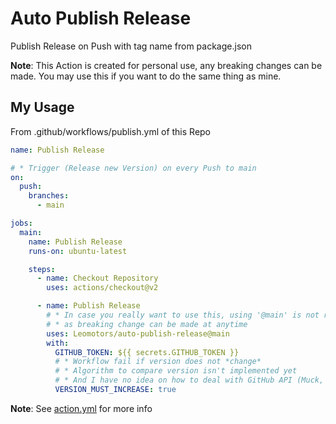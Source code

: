 # Auto Publish Release

Publish Release on Push with tag name from package.json

**Note**: This Action is created for personal use, any breaking changes can be made. You may use this if you want to do the same thing as mine.

## My Usage

From .github/workflows/publish.yml of this Repo

```yml
name: Publish Release

# * Trigger (Release new Version) on every Push to main
on:
  push:
    branches:
      - main

jobs:
  main:
    name: Publish Release
    runs-on: ubuntu-latest

    steps:
      - name: Checkout Repository
        uses: actions/checkout@v2

      - name: Publish Release
        # * In case you really want to use this, using '@main' is not recommended
        # * as breaking change can be made at anytime
        uses: Leomotors/auto-publish-release@main
        with:
          GITHUB_TOKEN: ${{ secrets.GITHUB_TOKEN }}
          # * Workflow fail if version does not *change*
          # * Algorithm to compare version isn't implemented yet
          # * And I have no idea on how to deal with GitHub API (Muck, where is documentation?)
          VERSION_MUST_INCREASE: true

```

**Note**: See [action.yml](./action.yml) for more info
